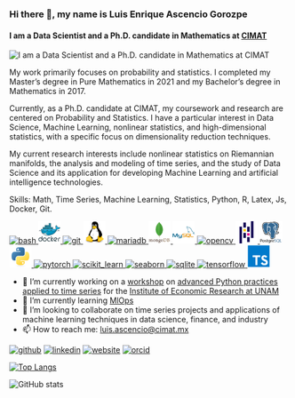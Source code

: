 ### Hi there 👋, my name is Luis Enrique Ascencio Gorozpe
#### I am a Data Scientist and a Ph.D. candidate in Mathematics at [CIMAT](https://www.cimat.mx) 
![I am a Data Scientist and a Ph.D. candidate in Mathematics at [CIMAT](https://www.cimat.mx) ](https://luisgorozpe.github.io/py-ts-course/images/banner4.png)

My work primarily focuses on probability and statistics. I completed my Master’s degree in Pure Mathematics in 2021 and my Bachelor’s degree in Mathematics in 2017.

Currently, as a Ph.D. candidate at CIMAT, my coursework and research are centered on Probability and Statistics. I have a particular interest in Data Science, Machine Learning, nonlinear statistics, and high-dimensional statistics, with a specific focus on dimensionality reduction techniques.

 My current research interests include nonlinear statistics on Riemannian manifolds, the analysis and modeling of time series, and the study of Data Science and its application for developing Machine Learning and artificial intelligence technologies.


Skills: Math, Time Series, Machine Learning, Statistics, Python, R, Latex, Js, Docker, Git.
<p align="left"> <a href="https://www.gnu.org/software/bash/" target="_blank" rel="noreferrer"> <img src="https://www.vectorlogo.zone/logos/gnu_bash/gnu_bash-icon.svg" alt="bash" width="40" height="40"/> </a> <a href="https://www.docker.com/" target="_blank" rel="noreferrer"> <img src="https://raw.githubusercontent.com/devicons/devicon/master/icons/docker/docker-original-wordmark.svg" alt="docker" width="40" height="40"/> </a> <a href="https://git-scm.com/" target="_blank" rel="noreferrer"> <img src="https://www.vectorlogo.zone/logos/git-scm/git-scm-icon.svg" alt="git" width="40" height="40"/> </a> <a href="https://www.linux.org/" target="_blank" rel="noreferrer"> <img src="https://raw.githubusercontent.com/devicons/devicon/master/icons/linux/linux-original.svg" alt="linux" width="40" height="40"/> </a> <a href="https://mariadb.org/" target="_blank" rel="noreferrer"> <img src="https://www.vectorlogo.zone/logos/mariadb/mariadb-icon.svg" alt="mariadb" width="40" height="40"/> </a> <a href="https://www.mongodb.com/" target="_blank" rel="noreferrer"> <img src="https://raw.githubusercontent.com/devicons/devicon/master/icons/mongodb/mongodb-original-wordmark.svg" alt="mongodb" width="40" height="40"/> </a> <a href="https://www.mysql.com/" target="_blank" rel="noreferrer"> <img src="https://raw.githubusercontent.com/devicons/devicon/master/icons/mysql/mysql-original-wordmark.svg" alt="mysql" width="40" height="40"/> </a> <a href="https://opencv.org/" target="_blank" rel="noreferrer"> <img src="https://www.vectorlogo.zone/logos/opencv/opencv-icon.svg" alt="opencv" width="40" height="40"/> </a> <a href="https://pandas.pydata.org/" target="_blank" rel="noreferrer"> <img src="https://raw.githubusercontent.com/devicons/devicon/2ae2a900d2f041da66e950e4d48052658d850630/icons/pandas/pandas-original.svg" alt="pandas" width="40" height="40"/> </a> <a href="https://www.postgresql.org" target="_blank" rel="noreferrer"> <img src="https://raw.githubusercontent.com/devicons/devicon/master/icons/postgresql/postgresql-original-wordmark.svg" alt="postgresql" width="40" height="40"/> </a> <a href="https://www.python.org" target="_blank" rel="noreferrer"> <img src="https://raw.githubusercontent.com/devicons/devicon/master/icons/python/python-original.svg" alt="python" width="40" height="40"/> </a> <a href="https://pytorch.org/" target="_blank" rel="noreferrer"> <img src="https://www.vectorlogo.zone/logos/pytorch/pytorch-icon.svg" alt="pytorch" width="40" height="40"/> </a> <a href="https://scikit-learn.org/" target="_blank" rel="noreferrer"> <img src="https://upload.wikimedia.org/wikipedia/commons/0/05/Scikit_learn_logo_small.svg" alt="scikit_learn" width="40" height="40"/> </a> <a href="https://seaborn.pydata.org/" target="_blank" rel="noreferrer"> <img src="https://seaborn.pydata.org/_images/logo-mark-lightbg.svg" alt="seaborn" width="40" height="40"/> </a> <a href="https://www.sqlite.org/" target="_blank" rel="noreferrer"> <img src="https://www.vectorlogo.zone/logos/sqlite/sqlite-icon.svg" alt="sqlite" width="40" height="40"/> </a> <a href="https://www.tensorflow.org" target="_blank" rel="noreferrer"> <img src="https://www.vectorlogo.zone/logos/tensorflow/tensorflow-icon.svg" alt="tensorflow" width="40" height="40"/> </a> <a href="https://www.typescriptlang.org/" target="_blank" rel="noreferrer"> <img src="https://raw.githubusercontent.com/devicons/devicon/master/icons/typescript/typescript-original.svg" alt="typescript" width="40" height="40"/> </a> </p>



- 🔭 I’m currently working on a [workshop](https://luisgorozpe.github.io/py-ts-course/#/) on [advanced Python practices applied to time series](https://economicas.unam.mx/actividades/practicas-python-2025) for the [Institute of Economic Research at UNAM](https://economicas.unam.mx)
- 🌱 I’m currently learning [MlOps](https://ml-ops.org) 
- 👯 I’m looking to collaborate on time series projects and applications of machine learning techniques in data science, finance, and industry 
- 📫 How to reach me: luis.ascencio@cimat.mx 


[<img src='[https://cdn.jsdelivr.net/npm/simple-icons@3.0.1/icons/github.svg](https://github.com/LuisGorozpe/LuisGorozpe/blob/main/github-svgrepo-com.svg' alt='github' height='40'>](https://github.com/LuisGorozpe)  [<img src='https://cdn.jsdelivr.net/npm/simple-icons@3.0.1/icons/linkedin.svg' alt='linkedin' height='40'>](https://www.linkedin.com/in/https://www.linkedin.com/in/luisgorozpe//)  [<img src='https://cdn.jsdelivr.net/npm/simple-icons@3.0.1/icons/icloud.svg' alt='website' height='40'>](https://luisgorozpe.github.io/al-folio/)  [<img src='https://cdn.jsdelivr.net/npm/simple-icons@3.0.1/icons/orcid.svg' alt='orcid' height='40'>](https://orcid.org/0009-0009-1694-5993)  

[![Top Langs](https://github-readme-stats.vercel.app/api/top-langs/?username=LuisGorozpe)](https://github.com/anuraghazra/github-readme-stats)

![GitHub stats](https://github-readme-stats.vercel.app/api?username=LuisGorozpe&show_icons=true)  

